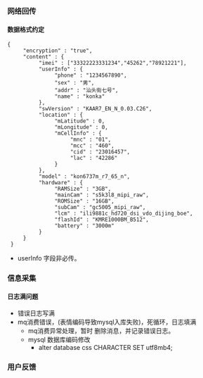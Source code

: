 ### 网络回传
#### 数据格式约定
```
{
     "encryption" : "true",
     "content" : {
          "imei" : ["33322223331234","45262","78921221"],
          "userInfo" : {
               "phone" : "1234567890",
               "sex" : "男",
               "addr" : "汕头街七号",
               "name" : "konka"
          },
          "swVersion" : "KAAR7_EN_N_0.03.C26",
          "location" : {
               "mLatitude" : 0,
               "mLongitude" : 0,
               "mCellInfo" : {
                    "mnc" : "01",
                    "mcc" : "460",
                    "cid" : "23016457",
                    "lac" : "42286"
               }
          },
          "model" : "kon6737m_r7_65_n",
          "hardware" : {
               "RAMSize" : "3GB",
               "mainCam" : "s5k3l8_mipi_raw",
               "ROMSize" : "16GB",
               "subCam" : "gc5005_mipi_raw",
               "lcm" : "ili9881c_hd720_dsi_vdo_dijing_boe",
               "flashId" : "KMRE1000BM_B512",
               "battery" : "3000m"
          }
     }
 }
```
- userInfo 字段非必传。


### 信息采集
#### 日志满问题
  - 错误日志写满
  - mq消费错误，(表情编码导致mysql入库失败)，死循环，日志填满
    - mq消费异常处理，暂时 删除消息，并记录错误日志。
    - mysql 数据库编码修改
      - alter database css CHARACTER SET utf8mb4;

### 用户反馈
